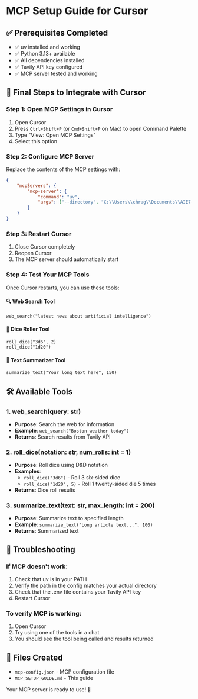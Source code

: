 # MCP Setup Guide for Cursor

## ✅ Prerequisites Completed
- ✅ uv installed and working
- ✅ Python 3.13+ available
- ✅ All dependencies installed
- ✅ Tavily API key configured
- ✅ MCP server tested and working

## 🚀 Final Steps to Integrate with Cursor

### Step 1: Open MCP Settings in Cursor
1. Open Cursor
2. Press `Ctrl+Shift+P` (or `Cmd+Shift+P` on Mac) to open Command Palette
3. Type "View: Open MCP Settings"
4. Select this option

### Step 2: Configure MCP Server
Replace the contents of the MCP settings with:

```json
{
    "mcpServers": {
        "mcp-server": {
            "command": "uv",
            "args": ["--directory", "C:\\Users\\chrag\\Documents\\AIE7-MCP-Session", "run", "server.py"]
        }
    }
}
```

### Step 3: Restart Cursor
1. Close Cursor completely
2. Reopen Cursor
3. The MCP server should automatically start

### Step 4: Test Your MCP Tools
Once Cursor restarts, you can use these tools:

#### 🔍 Web Search Tool
```
web_search("latest news about artificial intelligence")
```

#### 🎲 Dice Roller Tool
```
roll_dice("3d6", 2)
roll_dice("1d20")
```

#### 📝 Text Summarizer Tool
```
summarize_text("Your long text here", 150)
```

## 🛠️ Available Tools

### 1. web_search(query: str)
- **Purpose**: Search the web for information
- **Example**: `web_search("Boston weather today")`
- **Returns**: Search results from Tavily API

### 2. roll_dice(notation: str, num_rolls: int = 1)
- **Purpose**: Roll dice using D&D notation
- **Examples**: 
  - `roll_dice("3d6")` - Roll 3 six-sided dice
  - `roll_dice("1d20", 5)` - Roll 1 twenty-sided die 5 times
- **Returns**: Dice roll results

### 3. summarize_text(text: str, max_length: int = 200)
- **Purpose**: Summarize text to specified length
- **Example**: `summarize_text("Long article text...", 100)`
- **Returns**: Summarized text

## 🔧 Troubleshooting

### If MCP doesn't work:
1. Check that uv is in your PATH
2. Verify the path in the config matches your actual directory
3. Check that the .env file contains your Tavily API key
4. Restart Cursor

### To verify MCP is working:
1. Open Cursor
2. Try using one of the tools in a chat
3. You should see the tool being called and results returned

## 📁 Files Created
- `mcp-config.json` - MCP configuration file
- `MCP_SETUP_GUIDE.md` - This guide

Your MCP server is ready to use! 🎉

